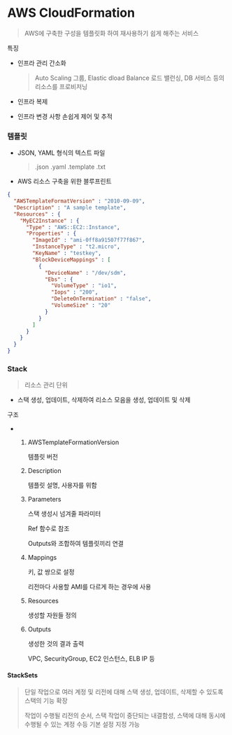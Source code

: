 # AWS CloudFormation

> AWS에 구축한 구성을 템플릿화 하여 재사용하기 쉽게 해주는 서비스

특징

- 인프라 관리 간소화

  > Auto Scaling 그룹, Elastic dload Balance 로드 밸런싱, DB 서비스 등의 리소스를 프로비저닝

- 인프라 복제

- 인프라 변경 사항 손쉽게 제어 및 추적

### 템플릿

- JSON, YAML 형식의 텍스트 파일

  > .json .yaml .template .txt

- AWS 리소스 구축을 위한 블루프린트

```json
{
  "AWSTemplateFormatVersion" : "2010-09-09",
  "Description" : "A sample template",
  "Resources" : {
    "MyEC2Instance" : {
      "Type" : "AWS::EC2::Instance",
      "Properties" : {
        "ImageId" : "ami-0ff8a91507f77f867",
        "InstanceType" : "t2.micro",
        "KeyName" : "testkey",
        "BlockDeviceMappings" : [
          {
            "DeviceName" : "/dev/sdm",
            "Ebs" : {
              "VolumeType" : "io1",
              "Iops" : "200",
              "DeleteOnTermination" : "false",
              "VolumeSize" : "20"
            }
          }
        ]
      }
    }
  }
}
```

### Stack

> 리소스 관리 단위

- 스택 생성, 업데이트, 삭제하여 리소스 모음을 생성, 업데이트 및 삭제

구조

- 1. AWSTemplateFormationVersion

     템플릿 버전

  2. Description

     템플릿 설명, 사용자를 위함

  3. Parameters

     스택 생성시 넘겨줄 파라미터

     Ref 함수로 참조

     Outputs와 조합하여 템플릿끼리 연결

  4. Mappings

     키, 값 쌍으로 설정

     리전마다 사용할 AMI를 다르게 하는 경우에 사용

  5. Resources

     생성할 자원들 정의

  6. Outputs

     생성한 것의 결과 출력

     VPC, SecurityGroup, EC2 인스턴스, ELB IP 등

#### StackSets

> 단일 작업으로 여러 계정 및 리전에 대해 스택 생성, 업데이트, 삭제할 수 있도록 스택의 기능 확장
>
> 작업이 수행될 리전의 순서, 스택 작업이 중단되는 내결함성, 스택에 대해 동시에 수행될 수 있는 계정 수등 기본 설정 지정 가능

